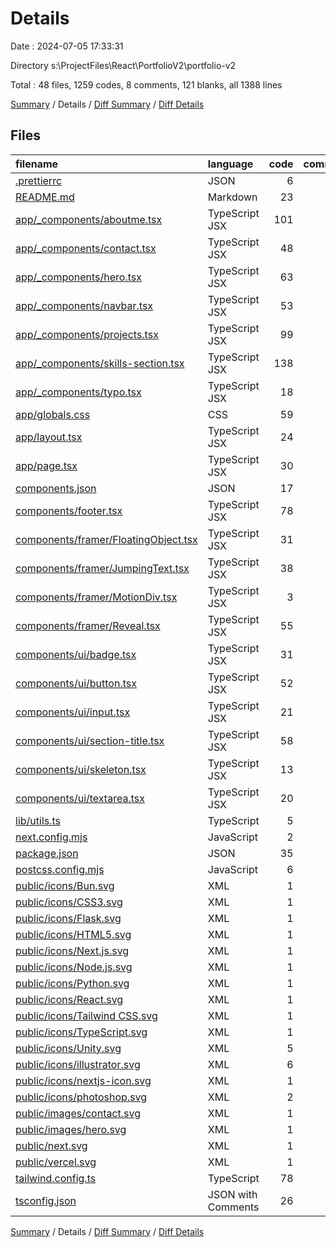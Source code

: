 # Details

Date : 2024-07-05 17:33:31

Directory s:\\ProjectFiles\\React\\PortfolioV2\\portfolio-v2

Total : 48 files,  1259 codes, 8 comments, 121 blanks, all 1388 lines

[Summary](results.md) / Details / [Diff Summary](diff.md) / [Diff Details](diff-details.md)

## Files
| filename | language | code | comment | blank | total |
| :--- | :--- | ---: | ---: | ---: | ---: |
| [.prettierrc](/.prettierrc) | JSON | 6 | 0 | 1 | 7 |
| [README.md](/README.md) | Markdown | 23 | 0 | 14 | 37 |
| [app/_components/aboutme.tsx](/app/_components/aboutme.tsx) | TypeScript JSX | 101 | 0 | 2 | 103 |
| [app/_components/contact.tsx](/app/_components/contact.tsx) | TypeScript JSX | 48 | 0 | 2 | 50 |
| [app/_components/hero.tsx](/app/_components/hero.tsx) | TypeScript JSX | 63 | 1 | 2 | 66 |
| [app/_components/navbar.tsx](/app/_components/navbar.tsx) | TypeScript JSX | 53 | 0 | 3 | 56 |
| [app/_components/projects.tsx](/app/_components/projects.tsx) | TypeScript JSX | 99 | 0 | 2 | 101 |
| [app/_components/skills-section.tsx](/app/_components/skills-section.tsx) | TypeScript JSX | 138 | 1 | 5 | 144 |
| [app/_components/typo.tsx](/app/_components/typo.tsx) | TypeScript JSX | 18 | 2 | 2 | 22 |
| [app/globals.css](/app/globals.css) | CSS | 59 | 0 | 22 | 81 |
| [app/layout.tsx](/app/layout.tsx) | TypeScript JSX | 24 | 0 | 4 | 28 |
| [app/page.tsx](/app/page.tsx) | TypeScript JSX | 30 | 0 | 2 | 32 |
| [components.json](/components.json) | JSON | 17 | 0 | 0 | 17 |
| [components/footer.tsx](/components/footer.tsx) | TypeScript JSX | 78 | 0 | 4 | 82 |
| [components/framer/FloatingObject.tsx](/components/framer/FloatingObject.tsx) | TypeScript JSX | 31 | 1 | 2 | 34 |
| [components/framer/JumpingText.tsx](/components/framer/JumpingText.tsx) | TypeScript JSX | 38 | 1 | 3 | 42 |
| [components/framer/MotionDiv.tsx](/components/framer/MotionDiv.tsx) | TypeScript JSX | 3 | 0 | 2 | 5 |
| [components/framer/Reveal.tsx](/components/framer/Reveal.tsx) | TypeScript JSX | 55 | 0 | 5 | 60 |
| [components/ui/badge.tsx](/components/ui/badge.tsx) | TypeScript JSX | 31 | 0 | 6 | 37 |
| [components/ui/button.tsx](/components/ui/button.tsx) | TypeScript JSX | 52 | 0 | 6 | 58 |
| [components/ui/input.tsx](/components/ui/input.tsx) | TypeScript JSX | 21 | 0 | 5 | 26 |
| [components/ui/section-title.tsx](/components/ui/section-title.tsx) | TypeScript JSX | 58 | 0 | 4 | 62 |
| [components/ui/skeleton.tsx](/components/ui/skeleton.tsx) | TypeScript JSX | 13 | 0 | 3 | 16 |
| [components/ui/textarea.tsx](/components/ui/textarea.tsx) | TypeScript JSX | 20 | 0 | 5 | 25 |
| [lib/utils.ts](/lib/utils.ts) | TypeScript | 5 | 0 | 2 | 7 |
| [next.config.mjs](/next.config.mjs) | JavaScript | 2 | 1 | 2 | 5 |
| [package.json](/package.json) | JSON | 35 | 0 | 1 | 36 |
| [postcss.config.mjs](/postcss.config.mjs) | JavaScript | 6 | 1 | 2 | 9 |
| [public/icons/Bun.svg](/public/icons/Bun.svg) | XML | 1 | 0 | 1 | 2 |
| [public/icons/CSS3.svg](/public/icons/CSS3.svg) | XML | 1 | 0 | 0 | 1 |
| [public/icons/Flask.svg](/public/icons/Flask.svg) | XML | 1 | 0 | 0 | 1 |
| [public/icons/HTML5.svg](/public/icons/HTML5.svg) | XML | 1 | 0 | 0 | 1 |
| [public/icons/Next.js.svg](/public/icons/Next.js.svg) | XML | 1 | 0 | 0 | 1 |
| [public/icons/Node.js.svg](/public/icons/Node.js.svg) | XML | 1 | 0 | 0 | 1 |
| [public/icons/Python.svg](/public/icons/Python.svg) | XML | 1 | 0 | 1 | 2 |
| [public/icons/React.svg](/public/icons/React.svg) | XML | 1 | 0 | 0 | 1 |
| [public/icons/Tailwind CSS.svg](/public/icons/Tailwind%20CSS.svg) | XML | 1 | 0 | 1 | 2 |
| [public/icons/TypeScript.svg](/public/icons/TypeScript.svg) | XML | 1 | 0 | 0 | 1 |
| [public/icons/Unity.svg](/public/icons/Unity.svg) | XML | 5 | 0 | 1 | 6 |
| [public/icons/illustrator.svg](/public/icons/illustrator.svg) | XML | 6 | 0 | 0 | 6 |
| [public/icons/nextjs-icon.svg](/public/icons/nextjs-icon.svg) | XML | 1 | 0 | 0 | 1 |
| [public/icons/photoshop.svg](/public/icons/photoshop.svg) | XML | 2 | 0 | 0 | 2 |
| [public/images/contact.svg](/public/images/contact.svg) | XML | 1 | 0 | 0 | 1 |
| [public/images/hero.svg](/public/images/hero.svg) | XML | 1 | 0 | 0 | 1 |
| [public/next.svg](/public/next.svg) | XML | 1 | 0 | 0 | 1 |
| [public/vercel.svg](/public/vercel.svg) | XML | 1 | 0 | 0 | 1 |
| [tailwind.config.ts](/tailwind.config.ts) | TypeScript | 78 | 0 | 3 | 81 |
| [tsconfig.json](/tsconfig.json) | JSON with Comments | 26 | 0 | 1 | 27 |

[Summary](results.md) / Details / [Diff Summary](diff.md) / [Diff Details](diff-details.md)